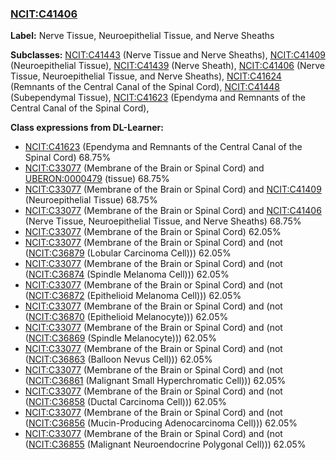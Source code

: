
### [NCIT:C41406](http://purl.obolibrary.org/obo/NCIT_C41406)
**Label:** Nerve Tissue, Neuroepithelial Tissue, and Nerve Sheaths

**Subclasses:** [NCIT:C41443](http://purl.obolibrary.org/obo/NCIT_C41443) (Nerve Tissue and Nerve Sheaths), [NCIT:C41409](http://purl.obolibrary.org/obo/NCIT_C41409) (Neuroepithelial Tissue), [NCIT:C41439](http://purl.obolibrary.org/obo/NCIT_C41439) (Nerve Sheath), [NCIT:C41406](http://purl.obolibrary.org/obo/NCIT_C41406) (Nerve Tissue, Neuroepithelial Tissue, and Nerve Sheaths), [NCIT:C41624](http://purl.obolibrary.org/obo/NCIT_C41624) (Remnants of the Central Canal of the Spinal Cord), [NCIT:C41448](http://purl.obolibrary.org/obo/NCIT_C41448) (Subependymal Tissue), [NCIT:C41623](http://purl.obolibrary.org/obo/NCIT_C41623) (Ependyma and Remnants of the Central Canal of the Spinal Cord), 

**Class expressions from DL-Learner:**

- [NCIT:C41623](http://purl.obolibrary.org/obo/NCIT_C41623) (Ependyma and Remnants of the Central Canal of the Spinal Cord) 68.75%
- [NCIT:C33077](http://purl.obolibrary.org/obo/NCIT_C33077) (Membrane of the Brain or Spinal Cord) and [UBERON:0000479](http://purl.obolibrary.org/obo/UBERON_0000479) (tissue) 68.75%
- [NCIT:C33077](http://purl.obolibrary.org/obo/NCIT_C33077) (Membrane of the Brain or Spinal Cord) and [NCIT:C41409](http://purl.obolibrary.org/obo/NCIT_C41409) (Neuroepithelial Tissue) 68.75%
- [NCIT:C33077](http://purl.obolibrary.org/obo/NCIT_C33077) (Membrane of the Brain or Spinal Cord) and [NCIT:C41406](http://purl.obolibrary.org/obo/NCIT_C41406) (Nerve Tissue, Neuroepithelial Tissue, and Nerve Sheaths) 68.75%
- [NCIT:C33077](http://purl.obolibrary.org/obo/NCIT_C33077) (Membrane of the Brain or Spinal Cord) 62.05%
- [NCIT:C33077](http://purl.obolibrary.org/obo/NCIT_C33077) (Membrane of the Brain or Spinal Cord) and (not ([NCIT:C36879](http://purl.obolibrary.org/obo/NCIT_C36879) (Lobular Carcinoma Cell))) 62.05%
- [NCIT:C33077](http://purl.obolibrary.org/obo/NCIT_C33077) (Membrane of the Brain or Spinal Cord) and (not ([NCIT:C36874](http://purl.obolibrary.org/obo/NCIT_C36874) (Spindle Melanoma Cell))) 62.05%
- [NCIT:C33077](http://purl.obolibrary.org/obo/NCIT_C33077) (Membrane of the Brain or Spinal Cord) and (not ([NCIT:C36872](http://purl.obolibrary.org/obo/NCIT_C36872) (Epithelioid Melanoma Cell))) 62.05%
- [NCIT:C33077](http://purl.obolibrary.org/obo/NCIT_C33077) (Membrane of the Brain or Spinal Cord) and (not ([NCIT:C36870](http://purl.obolibrary.org/obo/NCIT_C36870) (Epithelioid Melanocyte))) 62.05%
- [NCIT:C33077](http://purl.obolibrary.org/obo/NCIT_C33077) (Membrane of the Brain or Spinal Cord) and (not ([NCIT:C36869](http://purl.obolibrary.org/obo/NCIT_C36869) (Spindle Melanocyte))) 62.05%
- [NCIT:C33077](http://purl.obolibrary.org/obo/NCIT_C33077) (Membrane of the Brain or Spinal Cord) and (not ([NCIT:C36863](http://purl.obolibrary.org/obo/NCIT_C36863) (Balloon Nevus Cell))) 62.05%
- [NCIT:C33077](http://purl.obolibrary.org/obo/NCIT_C33077) (Membrane of the Brain or Spinal Cord) and (not ([NCIT:C36861](http://purl.obolibrary.org/obo/NCIT_C36861) (Malignant Small Hyperchromatic Cell))) 62.05%
- [NCIT:C33077](http://purl.obolibrary.org/obo/NCIT_C33077) (Membrane of the Brain or Spinal Cord) and (not ([NCIT:C36858](http://purl.obolibrary.org/obo/NCIT_C36858) (Ductal Carcinoma Cell))) 62.05%
- [NCIT:C33077](http://purl.obolibrary.org/obo/NCIT_C33077) (Membrane of the Brain or Spinal Cord) and (not ([NCIT:C36856](http://purl.obolibrary.org/obo/NCIT_C36856) (Mucin-Producing Adenocarcinoma Cell))) 62.05%
- [NCIT:C33077](http://purl.obolibrary.org/obo/NCIT_C33077) (Membrane of the Brain or Spinal Cord) and (not ([NCIT:C36855](http://purl.obolibrary.org/obo/NCIT_C36855) (Malignant Neuroendocrine Polygonal Cell))) 62.05%


